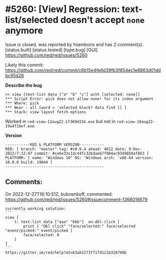 
#5260: [View] Regression: text-list/selected doesn't accept `none` anymore
================================================================================
Issue is closed, was reported by hiiamboris and has 2 comment(s).
[status.built] [status.tested] [type.bug] [GUI]
<https://github.com/red/red/issues/5260>

Likely this commit: https://github.com/red/red/commit/c6b15e4fe6d39fb3f854ec1e8863d01ddbc95d26

**Describe the bug**
```
>> view [text-list data ["a" "b" "c"] with [selected: none]]
*** Script Error: pick does not allow none! for its index argument
*** Where: pick
*** Near : all [word = 'selected block? data find [] ] 
*** Stack: view layout fetch-options 
```
Worked in `red-view-12aug22-1f3694334.exe` but not in `red-view-19aug22-19a4f16ef.exe`

**Version**

```
-----------RED & PLATFORM VERSION----------- 
RED: [ branch: "master" tag: #v0.6.4 ahead: 4612 date: 9-Dec-2022/7:12:47 commit: #ce6e33c1dc44fc32bdaeb7f804ac93d98b9af863 ]
PLATFORM: [ name: "Windows 10" OS: 'Windows arch: 'x86-64 version: 10.0.0 build: 19044 ]
--------------------------------------------
```


Comments:
--------------------------------------------------------------------------------

On 2022-12-27T16:10:51Z, bubnenkoff, commented:
<https://github.com/red/red/issues/5260#issuecomment-1366016679>

    currently working solution:
    ```
    view [
    	t: text-list data ["aaa" "bbb"]  on-dbl-click [ 
    		print [ "Dbl click" "face/selected:" face/selected "event/picked:" event/picked ] 
    		face/selected: 0
    	]
    ]
    ```
    https://gitter.im/red/help?at=63ab1273ff1fd121b318798b

